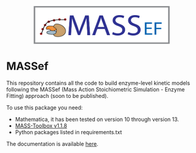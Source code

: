 <p align="center"><img src="https://raw.githubusercontent.com/opencobra/MASSef/master/doc/MASSef logo2.png" alt="MASSef-Logo" width="360" height="100"/></p>

# MASSef



This repository contains all the code to build enzyme-level kinetic models following the MASSef (Mass Action Stoichiometric Simulation - Enzyme Fitting) approach (soon to be published).

To use this package you need:
- Mathematica, it has been tested on version 10 through version 13.
- [MASS-Toolbox v1.1.8](https://github.com/opencobra/MASS-Toolbox)
- Python packages listed in requirements.txt

The documentation is available [here](http://massef.readthedocs.io).
